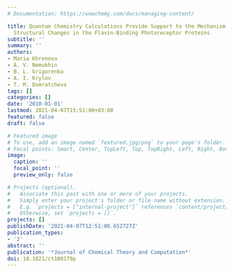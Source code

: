```yaml
---
# Documentation: https://wowchemy.com/docs/managing-content/

title: Quantum Chemistry Calculations Provide Support to the Mechanism of the Light-Induced
  Structural Changes in the Flavin-Binding Photoreceptor Proteins
subtitle: ''
summary: ''
authors:
- Maria Khrenova
- A. V. Nemukhin
- B. L. Grigorenko
- A. I. Krylov
- T. M. Domratcheva
tags: []
categories: []
date: '2010-01-01'
lastmod: 2021-04-07T15:51:00+03:00
featured: false
draft: false

# Featured image
# To use, add an image named `featured.jpg/png` to your page's folder.
# Focal points: Smart, Center, TopLeft, Top, TopRight, Left, Right, BottomLeft, Bottom, BottomRight.
image:
  caption: ''
  focal_point: ''
  preview_only: false

# Projects (optional).
#   Associate this post with one or more of your projects.
#   Simply enter your project's folder or file name without extension.
#   E.g. `projects = ["internal-project"]` references `content/project/deep-learning/index.md`.
#   Otherwise, set `projects = []`.
projects: []
publishDate: '2021-04-07T12:51:00.652727Z'
publication_types:
- '2'
abstract: ''
publication: '*Journal of Chemical Theory and Computation*'
doi: 10.1021/ct100179p
---
```


